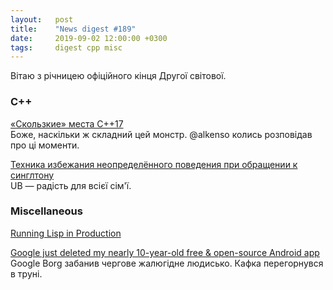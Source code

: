 ```yaml
---
layout:   post
title:    "News digest #189"
date:     2019-09-02 12:00:00 +0300
tags:     digest cpp misc
---
```


Вітаю з річницею офіційного кінця Другої світової.

<!--
2019-08-28: Час починати збирати!
2019-08-29: Вау, невже я щось знайшов?
-->

### C++

[«Скользкие» места C++17](https://habr.com/ru/company/playrix/blog/465181/)<br/>
Боже, наскільки ж складний цей монстр. @alkenso колись розповідав про ці моменти.

[Техника избежания неопределённого поведения при обращении к синглтону](https://habr.com/ru/post/455848/)<br/>
UB — радість для всієї сім'ї.

### Miscellaneous

[Running Lisp in Production](https://tech.grammarly.com/blog/running-lisp-in-production)

[Google just deleted my nearly 10-year-old free & open-source Android app](https://medium.com/@mmathieum/google-just-deleted-my-nearly-10-year-old-free-open-source-android-app-7fbc52edc50a)<br/>
Google Borg забанив чергове жалюгідне людисько. Кафка перегорнувся в труні.
